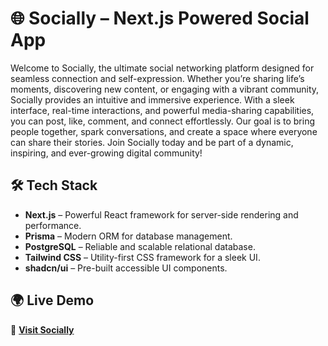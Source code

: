 # 🌐 Socially – Next.js Powered Social App

Welcome to Socially, the ultimate social networking platform designed for seamless connection and self-expression. Whether you’re sharing life’s moments, discovering new content, or engaging with a vibrant community, Socially provides an intuitive and immersive experience. With a sleek interface, real-time interactions, and powerful media-sharing capabilities, you can post, like, comment, and connect effortlessly. Our goal is to bring people together, spark conversations, and create a space where everyone can share their stories. Join Socially today and be part of a dynamic, inspiring, and ever-growing digital community!

## 🛠️ Tech Stack  
- **Next.js** – Powerful React framework for server-side rendering and performance.  
- **Prisma** – Modern ORM for database management.  
- **PostgreSQL** – Reliable and scalable relational database.  
- **Tailwind CSS** – Utility-first CSS framework for a sleek UI.  
- **shadcn/ui** – Pre-built accessible UI components. 


## 🌍 Live Demo  
🔗 **[Visit Socially](https://nextjs-social-app-rust.vercel.app/)** 
